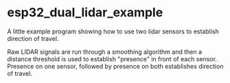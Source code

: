 # esp32_dual_lidar_example
A little example program showing how to use two lidar sensors to establish direction of travel. 

Raw LIDAR signals are run through a smoothing algorithm and then a distance threshold is used to establish "presence" in front of each sensor. Presence on one sensor, followed by presence on both establishes direction of travel. 


